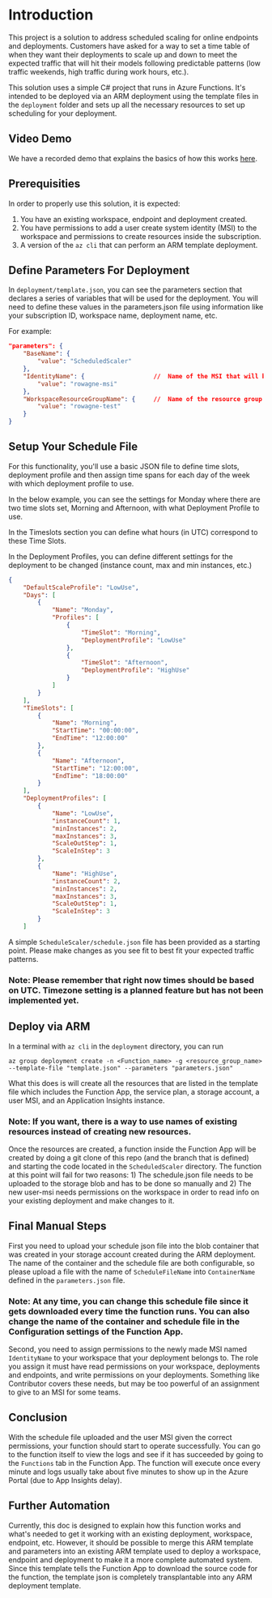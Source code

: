 # Introduction

This project is a solution to address scheduled scaling for online endpoints and deployments. Customers have asked for a way to set a time table of when they want their deployments to scale up and down to meet the expected traffic that will hit their models following predictable patterns (low traffic weekends, high traffic during work hours, etc.).

This solution uses a simple C# project that runs in Azure Functions. It's intended to be deployed via an ARM deployment using the template files in the `deployment` folder and sets up all the necessary resources to set up scheduling for your deployment.

## Video Demo

We have a recorded demo that explains the basics of how this works [here](https://microsoft-my.sharepoint.com/:v:/p/rowagne/ETDcQO0RbhdPgUO4LGbO0wcBJHtTUF1Bnp3XtWD8N0zIUw?email=Ross.Wagner%40microsoft.com).

## Prerequisities

In order to properly use this solution, it is expected:

1. You have an existing workspace, endpoint and deployment created.
1. You have permissions to add a user create system identity (MSI) to the workspace and permissions to create resources inside the subscription.
1. A version of the `az cli` that can perform an ARM template deployment.

## Define Parameters For Deployment

In `deployment/template.json`, you can see the parameters section that declares a series of variables that will be used for the deployment. You will need to define these values in the parameters.json file using information like your subscription ID, workspace name, deployment name, etc.

For example:

```json
"parameters": {
    "BaseName": {
        "value": "ScheduledScaler"
    },
    "IdentityName": {                   //  Name of the MSI that will be created. In this example, rowagne-msi.
        "value": "rowagne-msi"
    },
    "WorkspaceResourceGroupName": {     //  Name of the resource group where your workspace lives. In this example, rowagne-test.
        "value": "rowagne-test"
    }
}
```

## Setup Your Schedule File

For this functionality, you'll use a basic JSON file to define time slots, deployment profile and then assign time spans for each day of the week with which deployment profile to use.

In the below example, you can see the settings for Monday where there are two time slots set, Morning and Afternoon, with what Deployment Profile to use.

In the Timeslots section you can define what hours (in UTC) correspond to these Time Slots.

In the Deployment Profiles, you can define different settings for the deployment to be changed (instance count, max and min instances, etc.)

```json
{
    "DefaultScaleProfile": "LowUse",
    "Days": [
        {
            "Name": "Monday",
            "Profiles": [
                {
                    "TimeSlot": "Morning",
                    "DeploymentProfile": "LowUse"
                },
                {
                    "TimeSlot": "Afternoon",
                    "DeploymentProfile": "HighUse" 
                }
            ]
        }
    ],
    "TimeSlots": [
        {
            "Name": "Morning",
            "StartTime": "00:00:00",
            "EndTime": "12:00:00"
        },
        {
            "Name": "Afternoon",
            "StartTime": "12:00:00",
            "EndTime": "18:00:00"
        }
    ],
    "DeploymentProfiles": [
        {
            "Name": "LowUse",
            "instanceCount": 1,
            "minInstances": 2,
            "maxInstances": 3,
            "ScaleOutStep": 1,
            "ScaleInStep": 3
        },
        {
            "Name": "HighUse",
            "instanceCount": 2,
            "minInstances": 2,
            "maxInstances": 3,
            "ScaleOutStep": 1,
            "ScaleInStep": 3
        }
    ]
```

A simple `ScheduleScaler/schedule.json` file has been provided as a starting point. Please make changes as you see fit to best fit your expected traffic patterns.

### Note: Please remember that right now times should be based on UTC. Timezone setting is a planned feature but has not been implemented yet.

## Deploy via ARM

In a terminal with `az cli` in the `deployment` directory, you can run 

`az group deployment create -n <Function_name> -g <resource_group_name> --template-file "template.json" --parameters "parameters.json"`

What this does is will create all the resources that are listed in the template file which includes the Function App, the service plan, a storage account, a user MSI, and an Application Insights instance.

### Note: If you want, there is a way to use names of existing resources instead of creating new resources.

Once the resources are created, a function inside the Function App will be created by doing a git clone of this repo (and the branch that is defined) and starting the code located in the `ScheduledScaler` directory. The function at this point will fail for two reasons: 1) The schedule.json file needs to be uploaded to the storage blob and has to be done so manually and 2) The new user-msi needs permissions on the workspace in order to read info on your existing deployment and make changes to it.

## Final Manual Steps

First you need to upload your schedule json file into the blob container that was created in your storage account created during the ARM deployment. The name of the container and the schedule file are both configurable, so please upload a file with the name of `ScheduleFileName` into `ContainerName` defined in the `parameters.json` file.

### Note: At any time, you can change this schedule file since it gets downloaded every time the function runs. You can also change the name of the container and schedule file in the Configuration settings of the Function App.

Second, you need to assign permissions to the newly made MSI named `IdentityName` to your workspace that your deployment belongs to. The role you assign it must have read permissions on your workspace, deployments and endpoints, and write permissions on your deployments. Something like Contributor covers these needs, but may be too powerful of an assignment to give to an MSI for some teams.

## Conclusion

With the schedule file uploaded and the user MSI given the correct permissions, your function should start to operate successfully. You can go to the function itself to view the logs and see if it has succeeded by going to the `Functions` tab in the Function App. The function will execute once every minute and logs usually take about five minutes to show up in the Azure Portal (due to App Insights delay).

## Further Automation

Currently, this doc is designed to explain how this function works and what's needed to get it working with an existing deployment, workspace, endpoint, etc. However, it should be possible to merge this ARM template and parameters into an existing ARM template used to deploy a workspace, endpoint and deployment to make it a more complete automated system. Since this template tells the Function App to download the source code for the function, the template json is completely transplantable into any ARM deployment template.
